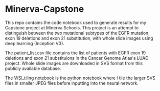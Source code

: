# Minerva-Capstone
This repo contains the code notebook used to generate results for my Capstone project at Minerva Schools. 
This project is an attempt to distinguish between the two mutational subtypes of the EGFR mutation, exon 19 deletions 
and exon 21 substitution, with whole slide images using deep learning (Inception V3). 

The patient_list.csv file contains the list of patients with EGFR exon 19 deletions and exon 21 substituions in 
the Cancer Genome Atlas's LUAD project. Whole slide images are downloaded in SVS format from this publicly available 
database. 

The WSI_tiling notebook is the python notebook where I tile the larger SVS files in smaller JPEG files before inputting
into the neural network. 
